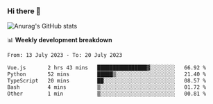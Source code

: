 ### Hi there 👋
![Anurag's GitHub stats](https://github-readme-stats.vercel.app/api?username=jami1024&show_icons=true&theme=radical)

📊 **Weekly development breakdown**
<!--START_SECTION:waka-->

```txt
From: 13 July 2023 - To: 20 July 2023

Vue.js       2 hrs 43 mins   ████████████████▓░░░░░░░░   66.92 %
Python       52 mins         █████▒░░░░░░░░░░░░░░░░░░░   21.40 %
TypeScript   20 mins         ██░░░░░░░░░░░░░░░░░░░░░░░   08.57 %
Bash         4 mins          ▒░░░░░░░░░░░░░░░░░░░░░░░░   01.72 %
Other        1 min           ▒░░░░░░░░░░░░░░░░░░░░░░░░   00.81 %
```

<!--END_SECTION:waka-->
<!--
**jami1024/jami1024** is a ✨ _special_ ✨ repository because its `README.md` (this file) appears on your GitHub profile.

Here are some ideas to get you started:

- 🔭 I’m currently working on ...
- 🌱 I’m currently learning ...
- 👯 I’m looking to collaborate on ...
- 🤔 I’m looking for help with ...
- 💬 Ask me about ...
- 📫 How to reach me: ...
- 😄 Pronouns: ...
- ⚡ Fun fact: ...
-->
